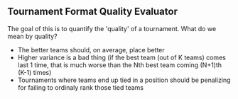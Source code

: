 Tournament Format Quality Evaluator
-----------------------------------

The goal of this is to quantify the 'quality' of a tournament. What do we mean by quality?

* The better teams should, on average, place better
* Higher variance is a bad thing (if the best team (out of K teams) comes last 1 time, that is much worse than the
  Nth best team coming (N+1)th (K-1) times)
* Tournaments where teams end up tied in a position should be penalizing for failing to ordinaly rank those
   tied teams

